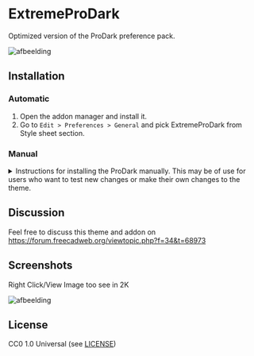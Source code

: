 # ExtremeProDark
Optimized version of the ProDark preference pack.

![afbeelding](https://user-images.githubusercontent.com/29804962/173820234-755dc378-4168-4168-aac4-0399fb048cc7.png)

## Installation

### Automatic


1. Open the addon manager and install it.
2. Go to `Edit > Preferences > General` and pick ExtremeProDark from Style sheet section. 

### Manual

<details>
  <summary>Instructions for installing the ProDark manually. This may be of use for users who want to test new changes or make their own changes to the theme.</summary>

#### Linux and macOS

1. Download ProDark repository via zip file or `git` in to your default FC folder
    `cd ~/.FreeCAD/Gui/Stylesheet` # you may need to create Gui/Stylesheet dirs beforehand
    `git clone https://github.com/turn211/ExtremeProDark.git`
2. Restart FreeCAD
3. Activate stylesheet by invoking `Edit > Preferences > General` and pick ProDark from Style sheet section. 

#### Windows 10

1. Install ProDark.qss into FreeCAD Folder\data\Gui\Stylesheets\ 
2. In FreeCAD go to `Edit > Preferences > General` and pick ProDark from Stylesheet, Change Size of toolbar icons: to Medium(24px) and Apply/Ok


</details>

## Discussion

Feel free to discuss this theme and addon on https://forum.freecadweb.org/viewtopic.php?f=34&t=68973

## Screenshots

Right Click/View Image too see in 2K

![afbeelding](https://user-images.githubusercontent.com/29804962/173815127-72862f11-5fb6-445e-b11f-e9f93ec7f868.png)

## License

CC0 1.0 Universal (see [LICENSE](LICENSE))
